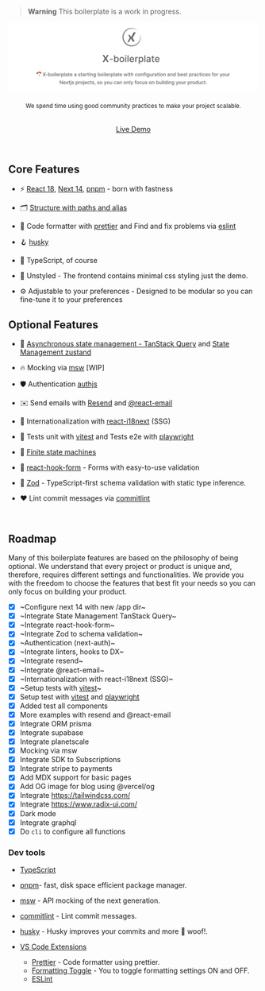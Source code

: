 > **Warning**
> This boilerplate is a work in progress.

<p align='center'>
  <img src='https://github.com/react-next-boilerplate/X-boilerplate/blob/main/docs/images/preview.png' alt='X-boilerplate a starting boilerplate with configuration and best practices for your Nextjs projects, so you can only focus on building your product.' width='600'/>
</p>

<div align="center">
  <sub> We spend time using good community practices to make your project scalable.</sub>
</div>

<br>

<p align='center'>
  <a href="https://x.openkit.run/">Live Demo</a>
</p>

<br>

## Core Features

- ⚡️ [React 18](https://reactjs.org/), [Next 14](https://nextjs.org/), [pnpm](https://pnpm.io/) - born with fastness

- 🗂 [Structure with paths and alias](./tsconfig.json)

- 💅 Code formatter with [prettier](https://prettier.io/) and Find and fix problems via [eslint](https://eslint.org/)

- 🪝 [husky](https://commitlint.js.org/#/)

- 🦾 TypeScript, of course

- 💄 Unstyled - The frontend contains minimal css styling just the demo.

- ⚙️ Adjustable to your preferences - Designed to be modular so you can fine-tune it to your preferences

## Optional Features

- 🍍 [Asynchronous state management - TanStack Query](https://tanstack.com/query) and [State Management zustand](https://zustand-demo.pmnd.rs/)

- 🔥 Mocking via [msw](https://mswjs.io/) [WIP]

- 🛡️ Authentication [authjs](https://authjs.dev/)

- ✉️ Send emails with [Resend](https://resend.com) and [@react-email](https://react.email/docs/integrations/resend)

- 🐂 Internationalization with [react-i18next](https://react.i18next.com/) (SSG)

- 💩 Tests unit with [vitest](https://vitest.dev/) and Tests e2e with [playwright](https://playwright.dev/)

- 📑 [Finite state machines](./src/machines)

- 📄 [react-hook-form](https://react-hook-form.com/) - Forms with easy-to-use validation

- 💎 [Zod](https://zod.dev/) - TypeScript-first schema validation with static type inference.

- ❤️ Lint commit messages via [commitlint](https://commitlint.js.org/#/)

<br>

## Roadmap

Many of this boilerplate features are based on the philosophy of being optional. We understand that every project or product is unique and, therefore, requires different settings and functionalities. We provide you with the freedom to choose the features that best fit your needs so you can only focus on building your product.

- [x] ~Configure next 14 with new /app dir~
- [x] ~Integrate State Management TanStack Query~
- [x] ~Integrate react-hook-form~
- [x] ~Integrate Zod to schema validation~
- [x] ~Authentication (next-auth)~
- [x] ~Integrate linters, hooks to DX~
- [x] ~Integrate resend~
- [x] ~Integrate @react-email~
- [x] ~Internationalization with react-i18next (SSG)~
- [x] ~Setup tests with [vitest](https://vitest.dev/)~
- [x] Setup test with [vitest](https://vitest.dev/) and [playwright](https://playwright.dev/)
- [x] Added test all components
- [x] More examples with resend and @react-email
- [x] Integrate ORM prisma
- [x] Integrate supabase
- [x] Integrate planetscale
- [x] Mocking via msw
- [x] Integrate SDK to Subscriptions
- [x] Integrate stripe to payments
- [x] Add MDX support for basic pages
- [x] Add OG image for blog using @vercel/og
- [x] Integrate https://tailwindcss.com/
- [x] Integrate https://www.radix-ui.com/
- [x] Dark mode
- [x] Integrate graphql
- [x] Do `cli` to configure all functions

### Dev tools

- [TypeScript](https://www.typescriptlang.org/)
- [pnpm](https://pnpm.io/)- fast, disk space efficient package manager.
- [msw](https://mswjs.io/) - API mocking of the next generation.
- [commitlint](https://commitlint.js.org/#/) - Lint commit messages.
- [husky](https://typicode.github.io/husky/#/) - Husky improves your commits and more 🐶 woof!.

- [VS Code Extensions](./.vscode/extensions.json)
  - [Prettier](https://marketplace.visualstudio.com/items?itemName=esbenp.prettier-vscode) - Code formatter using prettier.
  - [Formatting Toggle](https://marketplace.visualstudio.com/items?itemName=tombonnike.vscode-status-bar-format-toggle) - You to toggle formatting settings ON and OFF.
  - [ESLint](https://marketplace.visualstudio.com/items?itemName=dbaeumer.vscode-eslint)
